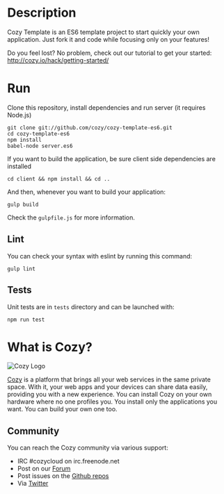 # Description

Cozy Template is an ES6 template project to start quickly your own application. Just
fork it and code while focusing only on your features!

Do you feel lost? No problem, check out our tutorial to get your started:
http://cozy.io/hack/getting-started/

# Run

Clone this repository, install dependencies and run server (it requires Node.js)

    git clone git://github.com/cozy/cozy-template-es6.git
    cd cozy-template-es6
    npm install
    babel-node server.es6

If you want to build the application, be sure client side dependencies are installed

    cd client && npm install && cd ..

And then, whenever you want to build your application:

    gulp build

Check the `gulpfile.js` for more information.

## Lint

You can check your syntax with eslint by running this command:

    gulp lint

## Tests

Unit tests are in `tests` directory and can be launched with:

    npm run test

# What is Cozy?

![Cozy Logo](https://raw.github.com/cozy/cozy-setup/gh-pages/assets/images/happycloud.png)

[Cozy](http://cozy.io) is a platform that brings all your web services in the
same private space.  With it, your web apps and your devices can share data
easily, providing you
with a new experience. You can install Cozy on your own hardware where no one
profiles you. You install only the applications you want. You can build your
own one too.

## Community

You can reach the Cozy community via various support:

* IRC #cozycloud on irc.freenode.net
* Post on our [Forum](https://forum.cozy.io)
* Post issues on the [Github repos](https://github.com/cozy/)
* Via [Twitter](http://twitter.com/mycozycloud)
